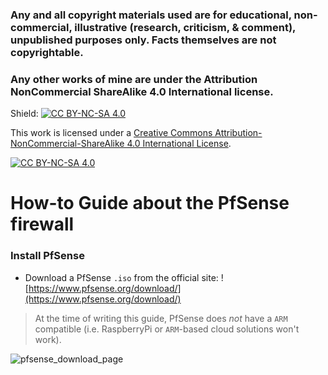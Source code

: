 ### **Any and all copyright materials used are for educational, non-commercial, illustrative (research, criticism, & comment), unpublished purposes only. Facts themselves are not copyrightable.**

### **Any other works of mine are under the Attribution NonCommercial ShareAlike 4.0 International license.**

Shield: [![CC BY-NC-SA 4.0][cc-by-nc-sa-shield]][cc-by-nc-sa]

This work is licensed under a
[Creative Commons Attribution-NonCommercial-ShareAlike 4.0 International License][cc-by-nc-sa].

[![CC BY-NC-SA 4.0][cc-by-nc-sa-image]][cc-by-nc-sa]

[cc-by-nc-sa]: http://creativecommons.org/licenses/by-nc-sa/4.0/
[cc-by-nc-sa-image]: https://licensebuttons.net/l/by-nc-sa/4.0/88x31.png
[cc-by-nc-sa-shield]: https://img.shields.io/badge/License-CC%20BY--NC--SA%204.0-lightgrey.svg

# How-to Guide about the PfSense firewall

### Install PfSense
- Download a PfSense ```.iso``` from the official site: ![https://www.pfsense.org/download/](https://www.pfsense.org/download/)

> At the time of writing this guide, PfSense does _not_ have a ```ARM``` compatible (i.e. RaspberryPi or ```ARM```-based cloud solutions won't work).

![pfsense_download_page](https://i.imgur.com/BYEXu0X.png)
